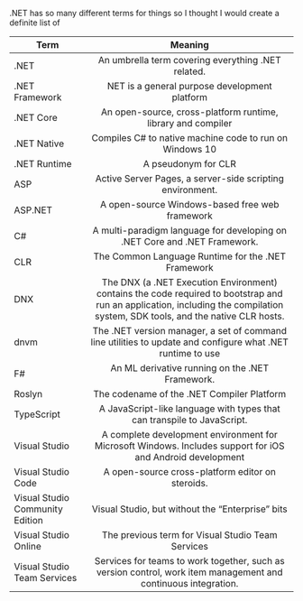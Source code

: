 .NET has so many different terms for things so I thought I would create a definite list of 

| Term        | Meaning           |
| ------------- |:-------------:|
| .NET      | An umbrella term covering everything .NET related.  |
| .NET Framework      | NET is a general purpose development platform |
| .NET Core | An open-source, cross-platform runtime, library and compiler |
| .NET Native | Compiles C# to native machine code to run on Windows 10 | 
| .NET Runtime | A pseudonym for CLR |
| ASP | Active Server Pages, a server-side scripting environment. | 
| ASP.NET | A open-source Windows-based free web framework |
| C# | A multi-paradigm language for developing on .NET Core and .NET Framework. |
| CLR | The Common Language Runtime for the .NET Framework |
| DNX | The DNX (a .NET Execution Environment) contains the code required to bootstrap and run an application, including the compilation system, SDK tools, and the native CLR hosts. |
| dnvm | The .NET version manager, a set of command line utilities to update and configure what .NET runtime to use|
| F# | An ML derivative running on the .NET Framework. |
| Roslyn | The codename of the .NET Compiler Platform |
| TypeScript | A JavaScript-like language with types that can transpile to JavaScript. |
| Visual Studio | A complete development environment for Microsoft Windows. Includes support for iOS and Android development |
| Visual Studio Code | A open-source cross-platform editor on steroids. |
| Visual Studio Community Edition | Visual Studio, but without the “Enterprise” bits |
| Visual Studio Online | The previous term for Visual Studio Team Services |
| Visual Studio Team Services | Services for teams to work together, such as version control, work item management and continuous integration. |

